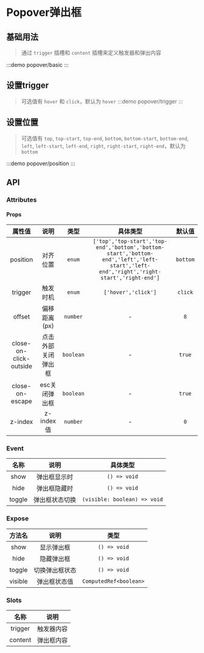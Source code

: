 # Popover弹出框

## 基础用法
> 通过 `trigger` 插槽和 `content` 插槽来定义触发器和弹出内容

:::demo popover/basic
:::

## 设置trigger
> 可选值有 `hover` 和 `click`，默认为 `hover`
:::demo popover/trigger
:::


## 设置位置
> 可选值有 `top`, `top-start`, `top-end`, `bottom`, `bottom-start`, `bottom-end`, `left`, `left-start`, `left-end`, `right`, `right-start`, `right-end`，默认为 `bottom`

:::demo popover/position
:::



## API

### Attributes


#### Props
|         属性值         |        说明        |   类型    |                                                               具体类型                                                                |  默认值  |
| :--------------------: | :----------------: | :-------: | :-----------------------------------------------------------------------------------------------------------------------------------: | :------: |
|        position        |      对齐位置      |  `enum`   | `['top','top-start','top-end','bottom','bottom-start','bottom-end','left','left-start','left-end','right','right-start','right-end']` | `bottom` |
|        trigger         |      触发时机      |  `enum`   |                                                          `['hover','click']`                                                          | `click`  |
|         offset         |    偏移距离(px)    | `number`  |                                                                   -                                                                   |   `8`    |
| close-on-click-outside | 点击外部关闭弹出框 | `boolean` |                                                                   -                                                                   |  `true`  |
|    close-on-escape     |   esc关闭弹出框    | `boolean` |                                                                   -                                                                   |  `true`  |
|        z-index         |     z-index值      | `number`  |                                                                   -                                                                   |   `0`    |



### Event
|  名称  |      说明      |           具体类型           |
| :----: | :------------: | :--------------------------: |
|  show  |  弹出框显示时  |         `() => void`         |
|  hide  |  弹出框隐藏时  |         `() => void`         |
| toggle | 弹出框状态切换 | `(visible: boolean) => void` |

### Expose
| 方法名  |      说明      |          类型          |
| :-----: | :------------: | :--------------------: |
|  show   |   显示弹出框   |      `() => void`      |
|  hide   |   隐藏弹出框   |      `() => void`      |
| toggle  | 切换弹出框状态 |      `() => void`      |
| visible |  弹出框状态值  | `ComputedRef<boolean>` |

### Slots
|  名称   |    说明    |
| :-----: | :--------: |
| trigger | 触发器内容 |
| content | 弹出框内容 |